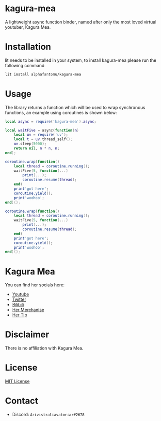 # kagura-mea
A lightweight async function binder, named after only the most loved virtual youtuber, Kagura Mea.

# Installation
lit needs to be installed in your system, to install kagura-mea please run the following command:
```bash
lit install alphafantomu/kagura-mea
```

# Usage
The library returns a function which will be used to wrap synchronous functions, an example using coroutines is shown below:

```lua
local async = require('kagura-mea').async;

local waitFive = async(function(n)
	local uv = require('uv');
	local t = uv.thread_self();
	uv.sleep(5000);
	return nil, n * n, n;
end);

coroutine.wrap(function()
	local thread = coroutine.running();
	waitFive(5, function(...)
		print(...);
		coroutine.resume(thread);
	end)
	print'got here';
	coroutine.yield();
	print'woohoo';
end)();

coroutine.wrap(function()
	local thread = coroutine.running();
	waitFive(5, function(...)
		print(...);
		coroutine.resume(thread);
	end)
	print'got here';
	coroutine.yield();
	print'woohoo';
end)();
```

# Kagura Mea
You can find her socials here:
- [Youtube](https://www.youtube.com/channel/UCWCc8tO-uUl_7SJXIKJACMw)
- [Twitter](https://twitter.com/KaguraMea_VoV)
- [Bilibili](https://space.bilibili.com/349991143)
- [Her Merchanise](https://kaguramea.booth.pm/)
- [Her Tip](https://streamlabs.com/kaguramea0x0/tip)

# Disclaimer
There is no affiliation with Kagura Mea.

# License
[MIT License](/LICENSE)

# Contact
- Discord: `Arivistraliavatoriar#2678`